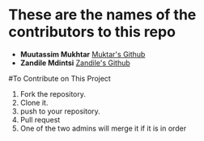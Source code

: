 # These are the names of the contributors to this repo
- **Muutassim Mukhtar** [Muktar's Github](https://github.com/triplemcoder14)
- **Zandile Mdintsi** [Zandile's Github](https://github.com/zandilemdintsigithub0)


#To Contribute on This Project

1. Fork the repository. 
2. Clone it.
3. push to your repository.
4. Pull request 
5. One of the two admins will merge it if it is in order
